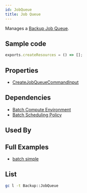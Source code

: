 ```yaml
---
id: JobQueue
title: Job Queue
---
```


Manages a [Backup Job Queue](https://console.aws.amazon.com/batch/home#queues).

## Sample code

```js
exports.createResources = () => [];
```

## Properties

- [CreateJobQueueCommandInput](https://docs.aws.amazon.com/AWSJavaScriptSDK/v3/latest/clients/client-batch/interfaces/createjobqueuecommandinput.html)

## Dependencies

- [Batch Compute Environment](./ComputeEnvironment.md)
- [Batch Scheduling Policy](./SchedulingPolicy.md)

## Used By

## Full Examples

- [batch simple](https://github.com/grucloud/grucloud/tree/main/examples/aws/Batch/batch-simple)

## List

```sh
gc l -t Backup::JobQueue
```

```txt

```
